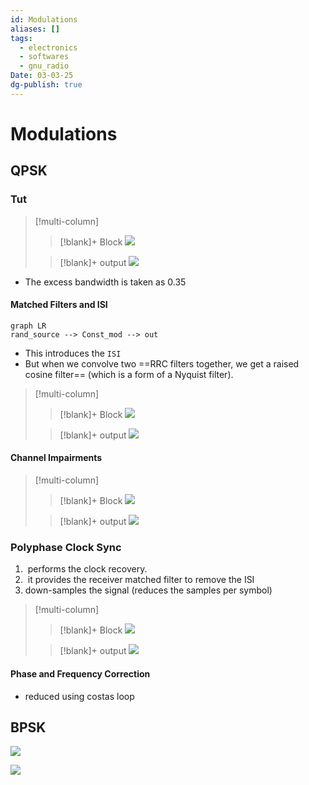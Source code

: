 ```yaml
---
id: Modulations
aliases: []
tags:
  - electronics
  - softwares
  - gnu_radio
Date: 03-03-25
dg-publish: true
---
```

# Modulations

## QPSK

### Tut

> [!multi-column]
>
>> [!blank]+ Block
>> ![](https://wiki.gnuradio.org/images/b/bd/Qpsk_rrc_rolloff_fg.png)
>
>> [!blank]+ output
>> ![](https://wiki.gnuradio.org/images/a/ad/Qpsk_rrc_rolloff_output.png)
- The excess bandwidth is taken as 0.35

#### Matched Filters and ISI

```mermaid
graph LR
rand_source --> Const_mod --> out 

```

- This introduces the `ISI` 
-  But when we convolve two ==RRC filters together, we get a raised cosine filter== (which is a form of a Nyquist filter).
> [!multi-column]
>
>> [!blank]+ Block
>> ![](https://wiki.gnuradio.org/images/8/89/Qpsk_stage1_fg.png)
>
>> [!blank]+ output
>> ![](https://wiki.gnuradio.org/images/5/5d/Qpsk_stage1_out.png)

#### Channel Impairments

> [!multi-column]
>
>> [!blank]+ Block
>> ![](https://wiki.gnuradio.org/images/4/40/Qpsk_stage2_fg.png)
>
>> [!blank]+ output
>> ![](https://wiki.gnuradio.org/images/f/fe/Qpsk_stage2_out.png)

### Polyphase Clock Sync
1.  performs the clock recovery.
2.  it provides the receiver matched filter to remove the ISI
3. down-samples the signal (reduces the samples per symbol)

> [!multi-column]
>
>> [!blank]+ Block
>> ![](https://wiki.gnuradio.org/images/thumb/7/70/Qpsk_stage3_fg.png/1200px-Qpsk_stage3_fg.png)
>
>> [!blank]+ output
>> ![](https://wiki.gnuradio.org/images/thumb/9/99/Qpsk_stage3_out.png/1200px-Qpsk_stage3_out.png)

#### Phase and Frequency Correction
- reduced using costas loop

## BPSK

![](https://wiki.gnuradio.org/images/thumb/2/2f/Bpsk_stage6_fg.png/1200px-Bpsk_stage6_fg.png)

![](https://wiki.gnuradio.org/images/thumb/7/72/Qpsk_stage6_ss_fg.png/1200px-Qpsk_stage6_ss_fg.png)